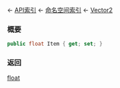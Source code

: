 ← [API索引](Api-Index) ← [命名空间索引](Namespace-Index) ← [Vector2](VRageMath.Vector2)

### 概要

```csharp
public float Item { get; set; }
```

### 返回

[float](https://docs.microsoft.com/en-us/dotnet/api/System.Single?view=netframework-4.6)

